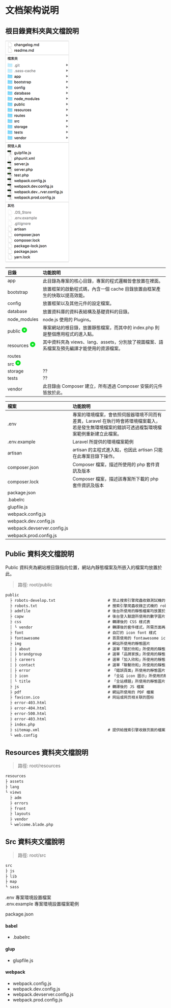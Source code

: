 # 文档架构说明

## 根目錄資料夾與文檔說明

![](/assets/doc.png)

| 目錄 | 功能說明 |
| :--- | :--- |
| app | 此目錄為專案的核心目錄，專案的程式邏輯皆會放置在裡面。 |
| bootstrap | 放置框架的啟動程式碼，內含一個 cache 目錄放置由框架產生的快取以提高效能。 |
| config | 放置框架以及其他元件的設定檔案。 |
| database | 放置資料庫的資料表結構及基礎資料的目錄。 |
| node\_modules | node.js 使用的 Plugins。 |
| public ![](/images/star.png) | 專案網站的根目錄，放置靜態檔案，而其中的 index.php 則是整個應用程式的進入點。 |
| resources ![](/images/star.png) | 其中資料夾為 views、lang、assets，分別放了視圖檔案、語系檔案及預先編譯才能使用的資源檔案。 |
| routes |  |
| src ![](/images/star.png) |  |
| storage | ?? |
| tests | ?? |
| vendor | 此目錄由 Composer 建立，所有透過 Composer 安裝的元件皆放於此。 |

| 檔案 | 功能說明 |
| :--- | :--- |
| .env | 專案的環境檔案，會依照伺服器環境不同而有差異，Laravel 在執行時會將環境檔案載入，若是發生無環境檔案的錯誤可透過複製環境檔案範例重新建立此檔案。 |
| .env.example | Laravel 所提供的環境檔案範例 |
| artisan | artisan 的主程式進入點，也因此 artisan 只能在此專案目錄下操作。 |
| composer.json | Composer 檔案，描述所使用的 php 套件資訊及版本 |
| composer.lock | Composer 檔案，描述該專案所下載的 php 套件資訊及版本 |
| package.json |  |
| .babelrc |  |
| glupfile.js |  |
| webpack.config.js |  |
| webpack.dev.config.js |  |
| webpack.devserver.config.js |  |
| webpack.prod.config.js |  |

## Public 資料夾文檔說明

Public 資料夾為網站根目錄指向位置，網站內靜態檔案及所嵌入的檔案均放置於此。

> 路徑: root/public

```markdown
public
  ├ robots-develop.txt                       # 禁止搜索引擎爬蟲收錄測試機的 robots.txt 檔案
  ├ robots.txt                               # 搜索引擎爬蟲收錄正式機的 robots.txt 檔案
  ├ admfile                                  # 後台所使用的靜態檔案均放置於此
  ├ capw                                     # 後台登入驗證所使用的數字圖片
  ├ css                                      # 轉譯後的 CSS 樣式表
  │ └ vendor                                 # 轉譯後的套件樣式，所需页面再將樣式嵌入
  ├ font                                     # 自訂的 icon font 樣式
  ├ fontawesome                              # 首頁使用的 fontawesome icon font
  ├ img                                      # 網站所使用的靜態圖片
  │ ├ about                                  # 選單「關於欣和」所使用的靜態圖片
  │ ├ brandgroup                             # 選單「品牌家族」所使用的靜態圖片
  │ ├ careers                                # 選單「加入欣和」所使用的靜態圖片
  │ ├ contact                                # 選單「聯繫欣和」所使用的靜態圖片
  │ ├ error                                  # 「錯誤頁面」所使用的靜態圖片
  │ ├ icon                                   # 「全站 icon 圖示」所使用的靜態圖片
  │ └ title                                  # 「全站標題」所使用的靜態圖片
  ├ js                                       # 轉譯後的 JS 檔案
  ├ pdf                                      # 網站所使用的 PDF 檔案
  ├ favicon.ico                              # 网站或网页相关联的图标          
  ├ error-403.html
  ├ error-404.html
  ├ error-500.html
  ├ error-403.html
  ├ index.php
  ├ sitemap.xml                              # 提供給搜索引擎收錄页面的檔案                                       
  └ web.config
```

## Resources 資料夾文檔說明

> 路徑: root/resources

```markdown
resources
├ assets
├ lang
└ views
  ├ adm
  ├ errors
  ├ front
  ├ layouts
  ├ vendor
  └ welcome.blade.php
```

## Src 資料夾文檔說明

> 路徑: root/src

```markdown
src
├ js
├ lib
├ map
└ sass
```

.env 專案環境設置檔案  
.env.example 專案環境設置檔案範例

package.json

#### babel

* .babelrc

#### glup

* glupfile.js

#### webpack

* webpack.config.js
* webpack.dev.config.js
* webpack.devserver.config.js
* webpack.prod.config.js




